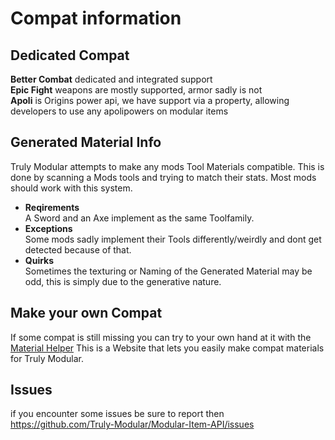# Compat information
## Dedicated Compat
**Better Combat** dedicated and integrated support  
**Epic Fight** weapons are mostly supported, armor sadly is not  
**Apoli** is Origins power api, we have support via a property, allowing developers to use any apolipowers on modular items  
## Generated Material Info
Truly Modular attempts to make any mods Tool Materials compatible.
This is done by scanning a Mods tools and trying to match their stats.
Most mods should work with this system.
- **Reqirements**  
A Sword and an Axe implement as the same Toolfamily.
- **Exceptions**  
Some mods sadly implement their Tools differently/weirdly and dont get detected because of that.
- **Quirks**  
Sometimes the texturing or Naming of the Generated Material may be odd, this is simply due to the generative nature.
  
## Make your own Compat  
  
If some compat is still missing you can try to your own hand at it with the [Material Helper](https://truly-modular.github.io/Material-Helper/)
This is a Website that lets you easily make compat materials for Truly Modular.

## Issues
if you encounter some issues be sure to report then https://github.com/Truly-Modular/Modular-Item-API/issues
